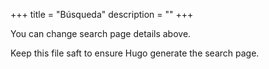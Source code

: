 +++
title = "Búsqueda"
description = ""
+++

You can change search page details above.

Keep this file saft to ensure Hugo generate the search page.
